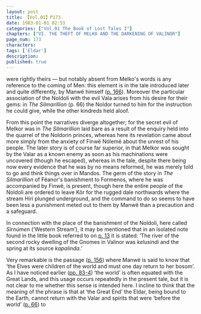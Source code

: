 ```yaml
---
layout: post
title: 【Vol.01】P173.
date: 1983-01-01 02:53
categories: ["Vol.01 The Book of Lost Tales I"]
chapters: ["VI. THE THEFT OF MELKO AND THE DARKENING OF VALINOR"]
page_num: 173
characters: 
tags: ['Eldar']
description: 
published: true
---
```


<p style="text-indent: 0;">
were rightly theirs — but notably absent from Melko's words is any reference to the coming of Men: this element is in the tale introduced later and quite differently, by Manwë himself (<a href="{{site.baseurl}}/vol01-p166">p. 166</a>). Moreover the particular association of the Noldoli with the evil Vala arises from his desire for their gems: in <I>The Silmarillion</I> (p. 66) the Noldor turned to him for the instruction he could give, while the other kindreds held aloof.
</p>

From this point the narratives diverge altogether; for the secret evil of Melkor was in <I>The Silmarillion</I> laid bare as a result of the enquiry held into the quarrel of the Noldorin princes, whereas here its revelation came about more simply from the anxiety of Finwë Nólemë about the unrest of his people. The later story is of course far superior, in that Melkor was sought by the Valar as a known enemy as soon as his machinations were uncovered (though he escaped), whereas in the tale, despite there being now every evidence that he was by no means reformed, he was merely told to go and think things over in Mandos. The germ of the story in <I>The Silmarillion</I> of Fëanor's banishment to Formenos, where he was accompanied by Finwë, is present, though here the entire people of the Noldoli are ordered to leave Kôr for the rugged dale northwards where the stream Híri plunged underground, and the command to do so seems to have been less a punishment meted out to them by Manwë than a precaution and a safeguard.

In connection with the place of the banishment of the Noldoli, here called <I>Sirnúmen</I> (‘Western Stream’), it may be mentioned that in an isolated note found in the little book referred to on [p. 13]({{sitp.baseurl}}/vol01-p13) it is stated: ‘The river of the second rocky dwelling of the Gnomes in Valinor was <I>kelusindi</I> and the spring at its source <I>kapalinda.’</I>

Very remarkable is the passage ([p. 156]({{site.baseurl}}/vol01-p156)) where Manwë is said to know that ‘the Elves were children of the world and must one day return to her bosom’. As I have noticed earlier ([pp. 83-4]({{site.baseurl}}/vol01-p83)) ‘the world’ is often equated with the Great Lands, and this usage occurs repeatedly in the present tale, but it is not clear to me whether this sense is intended here. I incline to think that the meaning of the phrase is that at ‘the Great End’ the Eldar, being bound to the Earth, cannot return with the Valar and spirits that were ‘before the world’ ([p. 66]({{site.baseurl}}/vol01-p66)) to

